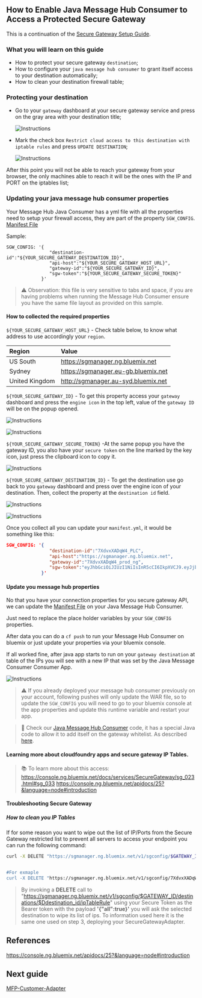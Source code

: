

## How to Enable Java Message Hub Consumer to Access a Protected Secure Gateway

This is a continuation of the [Secure Gateway Setup Guide](Lab/Contents/BMX-SecureGateway/Sample-Setup.md).

### What you will learn on this guide

- How to protect your secure gateway `destination`;
- How to configure your `java message hub consumer` to grant itself access to your destination automatically;
- How to clean your destination firewall table;

### Protecting your destination

- Go to your `gateway` dashboard at your secure gateway service and press on the gray area with your destination title;

  ![Instructions](/Lab/Contents/BMX-SecureGateway/img/SGW_21.png)

- Mark the check box `Restrict cloud access to this destination with iptable rules` and press `UPDATE DESTINATION`;

  ![Instructions](/Lab/Contents/BMX-SecureGateway/img/SGW_22.png)

After this point you will not be able to reach your gateway from your browser, the only machines able to reach it will be the ones with the IP and PORT on the iptables list;


### Updating your java message hub consumer properties

Your Message Hub Java Consumer has a yml file with all the properties need to setup your firewall access, they are part of the property `SGW_CONFIG`. [Manifest File](/MessageHubConsumer/manifest.yml)

Sample:
```
SGW_CONFIG: '{
                "destination-id":"${YOUR_SECURE_GATEWAY_DESTINATION_ID}",
                "api-host":"${YOUR_SECURE_GATEWAY_HOST_URL}",
                "gateway-id":"${YOUR_SECURE_GATEWAY_ID}",
                "sgw-token":"${YOUR_SECURE_GATEWAY_SECURE_TOKEN}"
             }'
```
> :warning: Observation: this file is very sensitive to tabs and space, if you are having problems when running the Message Hub Consumer ensure you have the same file layout as provided on this sample.

#### How to collected the required properties

`${YOUR_SECURE_GATEWAY_HOST_URL}` - Check table below, to know what address to use accordingly your `region`.

| Region         | Value                               |
|:---------------|:------------------------------------|
| US South       | https://sgmanager.ng.bluemix.net    |
| Sydney         | https://sgmanager.eu-gb.bluemix.net |
| United Kingdom | http://sgmanager.au-syd.bluemix.net |

`${YOUR_SECURE_GATEWAY_ID}` - To get this property access your `gateway` dashboard and press the `engine icon` in the top left, value of the `gateway ID` will be on the popup opened.

  ![Instructions](/Lab/Contents/BMX-SecureGateway/img/SGW_19.png)

  ![Instructions](/Lab/Contents/BMX-SecureGateway/img/SGW_20_2.png)

`${YOUR_SECURE_GATEWAY_SECURE_TOKEN}` -At the same popup you have the gateway ID, you also have your `secure token` on the line marked by the key icon, just press the clipboard icon to copy it.

  ![Instructions](/Lab/Contents/BMX-SecureGateway/img/SGW_20.png)

`${YOUR_SECURE_GATEWAY_DESTINATION_ID}` - To get the destination use go back to you `gateway` dashboard and press over the engine icon of your destination. Then, collect the property at the `destination id` field.

  ![Instructions](/Lab/Contents/BMX-SecureGateway/img/SGW_16_2.png)

  ![Instructions](/Lab/Contents/BMX-SecureGateway/img/SGW_17_2.png)


Once you collect all you can update your `manifest.yml`, it would be something like this:

```json
SGW_CONFIG: '{
                "destination-id":"7XdvxXADqW4_PLC",
                "api-host":"https://sgmanager.ng.bluemix.net",
                "gateway-id":"7XdvxXADqW4_prod_ng",
                "sgw-token":"eyJhbGciOiJIUzI1NiIsInR5cCI6IkpXVCJ9.eyJjb25maWd1cmF0aW9uX2lkIjoiN1hkdnhYQURxVzRfcHJvZF9uZyIsInJlZ2lvbiI6InVzLXNvdXRoIiwiaWF0IjoxNDc5NDAyNzA4LCJleHAiOjE0ODcxNzg3MDh9.HWCLA-RbJvq3MT0dg-7IHiaA1fdEjXsPZaR9vdVVSKA"
             }'

```

#### Update you message hub properties

No that you have your connection properties for you secure gateway API, we can update the [Manifest File](/MessageHubConsumer/manifest.yml) on your Java Message Hub Consumer.

Just need to replace the place holder variables by your `SGW_CONFIG` properties.

 After data you can do a `cf push` to run your Message Hub Consumer on bluemix or just update your properties via your bluemix console.

If all worked fine, after java app starts to run on your `gateway destination` at table of the IPs you will see with a new IP that was set by the Java Message Consumer Consumer App.

  ![Instructions](/Lab/Contents/BMX-SecureGateway/img/SGW_23.png)

> :warning: If you already deployed your message hub consumer previously on your account, following pushes will only update the WAR file, so to update  the  `SGW_CONFIG` you will need to go to your bluemix console at the app properties and update this runtime variable and restart your app.


> :memo: Check our [Java Message Hub Consumer](/Lab/Contents/BMX-Java-Message-Hub-Consumer/Readme.md) code, it has a special Java code to allow it to add itself on the gateway whitelist. As described [here](https://console.ng.bluemix.net/docs/services/SecureGateway/sg_023.html#sg_033).


#### Learning more about cloudfoundry apps and secure gateway IP Tables.

> :books: To learn more about this access:
> <https://console.ng.bluemix.net/docs/services/SecureGateway/sg_023.html#sg_033>
> <https://console.ng.bluemix.net/apidocs/25?&language=node#introduction>

#### Troubleshooting Secure Gateway

##### How to clean you IP Tables
If for some reason you want to wipe out the list of IP/Ports from the Secure Gateway restricted list to prevent all servers to access your endpoint you can run the following command:

```bash
curl -X DELETE "https://sgmanager.ng.bluemix.net/v1/sgconfig/$GATEWAY_ID/destinations/$Ddestination_id/ipTableRule?all=true""    -H "Authorization: Bearer $SECURE_TOKEN" -H "Content-type:  application/json" -d     '{"all":true}'  -k


#For exmaple
curl -X DELETE "https://sgmanager.ng.bluemix.net/v1/sgconfig/7XdvxXADqW4_prod_ng/destinations/7XdvxXADqW4_PLC/ipTableRule?all=true"    -H "Authorization: Bearer eyJhbGciOiJIUzI1NiIsInR5cCI6IkpXVCJ9.eyJjb25maWd1cmF0aW9uX2lkIjoiN1hkdnhYQURxVzRfcHJvZF9uZyIsInJlZ2lvbiI6InVzLXNvdXRoIiwiaWF0IjoxNDc5NDAyNzA4LCJleHAiOjE0ODcxNzg3MDh9.HWCLA-RbJvq3MT0dg-7IHiaA1fdEjXsPZaR9vdVVSKA" -H "Content-type:  application/json" -d     '{"all":true}'  -k
```

> By invoking a **DELETE** call to "https://sgmanager.ng.bluemix.net/v1/sgconfig/$GATEWAY_ID/destinations/$Ddestination_id/ipTableRule" using your Secure Token as the Bearer token with  the payload **'{"all":true}'** you will ask the selected destination to wipe its list of ips.
> To information used here it is the same one used on step 3, deploying your SecureGatewayAdapter.

## References

<https://console.ng.bluemix.net/apidocs/25?&language=node#introduction>

## Next guide

[MFP-Customer-Adapter](/Lab/Contents/MFP-Customer-Adapter/Readme.md)
